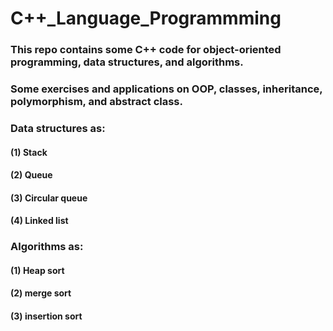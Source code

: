 # C++_Language_Programmming

### This repo contains some C++ code for object-oriented programming, data structures, and algorithms.

### Some exercises and applications on OOP, classes, inheritance, polymorphism, and abstract class.
 
### Data structures as:
#### (1) Stack
#### (2) Queue
#### (3) Circular queue
#### (4) Linked list

### Algorithms as:
#### (1) Heap sort
#### (2) merge sort
#### (3) insertion sort
